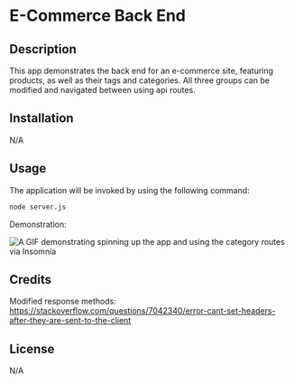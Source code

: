 # E-Commerce Back End

## Description

This app demonstrates the back end for an e-commerce site, featuring products, as well as their tags and categories. All three groups can be modified and navigated between using api routes.

## Installation

N/A

## Usage

The application will be invoked by using the following command:

```bash
node server.js
```

Demonstration: 

![A GIF demonstrating spinning up the app and using the category routes via Insomnia](./assets/E-commerce%20-%20open%20+%20category%20routes.gif)

## Credits

Modified response methods: https://stackoverflow.com/questions/7042340/error-cant-set-headers-after-they-are-sent-to-the-client

## License

N/A